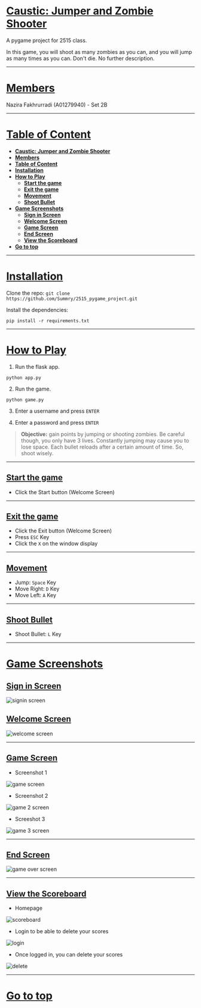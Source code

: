 # <ins>**Caustic: Jumper and Zombie Shooter**</ins>

A pygame project for 2515 class.

In this game, you will shoot as many zombies as you can, and you will jump as many times as you can. Don't die. No further description.

---

# <ins>**Members**</ins>

Nazira Fakhrurradi (A01279940) - Set 2B

---

# <ins>**Table of Content**</ins>
- [**Caustic: Jumper and Zombie Shooter**](#caustic-jumper-and-zombie-shooter)
- [**Members**](#members)
- [**Table of Content**](#table-of-content)
- [**Installation**](#installation)
- [**How to Play**](#how-to-play)
  - [**Start the game**](#start-the-game)
  - [**Exit the game**](#exit-the-game)
  - [**Movement**](#movement)
  - [**Shoot Bullet**](#shoot-bullet)
- [**Game Screenshots**](#game-screenshots)
  - [**Sign in Screen**](#sign-in-screen)
  - [**Welcome Screen**](#welcome-screen)
  - [**Game Screen**](#game-screen)
  - [**End Screen**](#end-screen)
  - [**View the Scoreboard**](#view-the-scoreboard)
- [**Go to top**](#go-to-top)

---

# <ins>**Installation**</ins>

Clone the repo: `git clone https://github.com/Summry/2515_pygame_project.git`

Install the dependencies:

```
pip install -r requirements.txt
```

---

# <ins>**How to Play**</ins>

1. Run the flask app.

```
python app.py
```

2. Run the game.

```
python game.py
```

3. Enter a username and press `ENTER`

4. Enter a password and press `ENTER`

> **Objective:** gain points by jumping or shooting zombies. Be careful though, you only have 3 lives. Constantly jumping may cause you to lose space. Each bullet reloads after a certain amount of time. So, shoot wisely.

---

## <ins>**Start the game**</ins>

- Click the Start button (Welcome Screen)

---

## <ins>**Exit the game**</ins>

- Click the Exit button (Welcome Screen)
- Press `ESC` Key
- Click the `X` on the window display

---

## <ins>**Movement**</ins>

- Jump: `Space` Key
- Move Right: `D` Key
- Move Left: `A` Key

---

## <ins>**Shoot Bullet**</ins>

- Shoot Bullet: `L` Key

---

# <ins>**Game Screenshots**</ins>

## <ins>**Sign in Screen**</ins>

![signin screen](images/readme/signin.png "signin screen")

## <ins>**Welcome Screen**</ins>

![welcome screen](images/readme/welcome.png "welcome screen")

---

## <ins>**Game Screen**</ins>

- Screenshot 1

![game screen](images/readme/game1.png "game screen jump")

- Screenshot 2

![game 2 screen](images/readme/game2.png "game screen shoot")

- Screeshot 3

![game 3 screen](images/readme/game3.png "game timer screen")

---

## <ins>**End Screen**</ins>

![game over screen](images/readme/gameover.png "game over")

---

## <ins>**View the Scoreboard**</ins>

- Homepage

![scoreboard](images/readme/leaderboard.png "scoreboard")

- Login to be able to delete your scores

![login](images/readme/login.png "login")

- Once logged in, you can delete your scores

![delete](images/readme/leaderboard1.png "delete")

---

# [<ins>**Go to top**</ins>](#caustic-jumper-and-zombie-shooter)